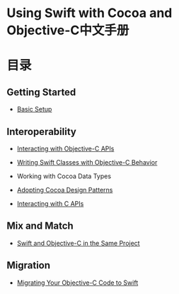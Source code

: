 Using Swift with Cocoa and Objective-C中文手册
==============================================

# 目录

## Getting Started

-  [Basic Setup](https://github.com/CocoaChina-editors/Welcome-to-Swift/blob/master/Using%20Swift%20with%20Cocoa%20and%20Objective-C/01Getting%20Started/Basic%20Setup.md)

## Interoperability

-  [Interacting with Objective-C APIs](https://github.com/CocoaChina-editors/Welcome-to-Swift/blob/master/Using%20Swift%20with%20Cocoa%20and%20Objective-C/02Interoperability/01Interacting%20with%20Objective-C%20APIs.md)

-  [Writing Swift Classes with Objective-C Behavior](https://github.com/CocoaChina-editors/Welcome-to-Swift/blob/master/Using%20Swift%20with%20Cocoa%20and%20Objective-C/02Interoperability/02Writing%20Swift%20Classes%20with%20Objective-C%20Behavior.md)

-  Working with Cocoa Data Types

-  [Adopting Cocoa Design Patterns](https://github.com/CocoaChina-editors/Welcome-to-Swift/blob/master/Using%20Swift%20with%20Cocoa%20and%20Objective-C/02Interoperability/04Adopting%20Cocoa%20Design%20Patterns.md)

-  [Interacting with C APIs](https://github.com/CocoaChina-editors/Welcome-to-Swift/blob/master/Using%20Swift%20with%20Cocoa%20and%20Objective-C/02Interoperability/05Interacting%20with%20C%20APIs.md)

## Mix and Match
-  [Swift and Objective-C in the Same Project](https://github.com/CocoaChina-editors/Welcome-to-Swift/blob/master/Using%20Swift%20with%20Cocoa%20and%20Objective-C/03Mix%20and%20Match/Swift%20and%20Objective-C%20in%20the%20Same%20Project.md)

## Migration

-  [Migrating Your Objective-C Code to Swift](https://github.com/CocoaChina-editors/Welcome-to-Swift/blob/master/Using%20Swift%20with%20Cocoa%20and%20Objective-C/04Migration/Migrating%20Your%20Objective-C%20Code%20to%20Swift.md)
